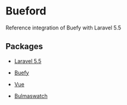 # Bueford
Reference integration of Buefy with Laravel 5.5

## Packages

- [Laravel 5.5](https://laravel.com/)

- [Buefy](https://buefy.github.io/#/)

- [Vue](https://vuejs.org/)

- [Bulmaswatch](https://jenil.github.io/bulmaswatch/)
